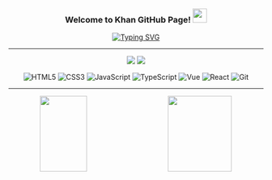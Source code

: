 <div align="center">

<h3 align="center">
  Welcome to Khan GitHub Page!
  <img src="https://media.giphy.com/media/hvRJCLFzcasrR4ia7z/giphy.gif" width="28">
</h3>

<span align="center">
<a href="https://git.io/typing-svg"><img src="https://readme-typing-svg.demolab.com/?font=Fira+Code&size=17&duration=3500&pause=2000&color=FFEA00&width=435&lines=Hi%2C+I%27m+Khan%F0%9F%91%91+I%27m+a+Frontend+Engineer%F0%9F%92%BB" alt="Typing SVG" /></a>
</span>
 
---
 
<a href="https://github.com/Han-Seung-Chan"><img src="https://hits.seeyoufarm.com/api/count/incr/badge.svg?url=https%3A%2F%2Fgithub.com%2F한승찬%2F&count_bg=%23000000&title_bg=%23000000&icon=github.svg&icon_color=%23FFFFFF&title=GitHub&edge_flat=false"/></a>
<a href="https://velog.io/@pon06188"><img src="https://img.shields.io/badge/Khan.log-3DDC84.svg?logo=Velog&logoColor=white"/></a>
  
  
![HTML5](https://img.shields.io/badge/HTML-E34F26.svg?logo=html5&logoColor=white) 
![CSS3](https://img.shields.io/badge/CSS-1572B6.svg?logo=css3&logoColor=white) 
![JavaScript](https://img.shields.io/badge/JavaScript-F7DF1E.svg?logo=javascript&logoColor=black) 
![TypeScript](https://img.shields.io/badge/TypeScript-007ACC.svg?logo=typescript&logoColor=white) 
![Vue](https://img.shields.io/badge/vue.js-4FC08D.svg?logo=vue.js&logoColor=white) 
![React](https://img.shields.io/badge/React-20232a.svg?logo=react&logoColor=%2361DAFB) 
![Git](https://img.shields.io/badge/Git-F05033.svg?logo=git&logoColor=white) 
<br>
 
---
  <img align="left"  width="43%" height="150" src="https://github-readme-stats.vercel.app/api/top-langs/?username=Han-Seung-Chan&theme=dracula&exclude_repo=Computer-Science-Engineering&layout=compact&langs_count=10"/>
<img align="right"  width="50%" height="150" src="https://github-readme-stats.vercel.app/api?username=Han-Seung-Chan&show_icons=true&theme=great-gatsby"/>
</div>





 

